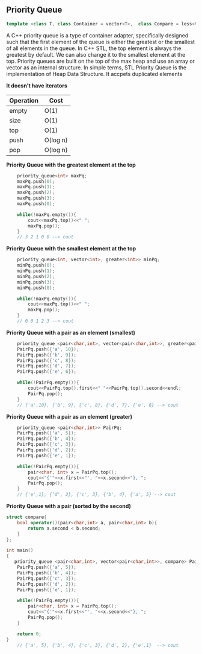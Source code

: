 ## Priority Queue

```cpp
template <class T, class Container = vector<T>,  class Compare = less<typename Container::value_type> > class priority_queue;
```

A C++ priority queue is a type of container adapter, specifically designed such that the first element of the queue is either the greatest or the smallest of all elements in the queue. In C++ STL, the top element is always the greatest by default. We can also change it to the smallest element at the top. Priority queues are built on the top of the max heap and use an array or vector as an internal structure. In simple terms, STL Priority Queue is the implementation of Heap Data Structure. It accpets duplicated elements

**It doesn't have iterators**

|Operation| Cost|
|---      |---  |
|empty    | O(1)|
|size     | O(1)|
|top      | O(1)|
|push     | O(log n)|
|pop      | O(log n)|

**Priority Queue with the greatest element at the top**
```cpp
    priority_queue<int> maxPq;
    maxPq.push(0);
    maxPq.push(1);
    maxPq.push(2);
    maxPq.push(3);
    maxPq.push(0);

    while(!maxPq.empty()){
        cout<<maxPq.top()<<" ";
        maxPq.pop();
    }
    // 3 2 1 0 0 --> cout
```

**Priority Queue with the smallest element at the top**
```cpp
    priority_queue<int, vector<int>, greater<int>> minPq;
    minPq.push(0);
    minPq.push(1);
    minPq.push(2);
    minPq.push(3);
    minPq.push(0);

    while(!maxPq.empty()){
        cout<<maxPq.top()<<" ";
        maxPq.pop();
    }
    // 0 0 1 2 3 --> cout
```

**Priority Queue with a pair as an element (smallest)**
```cpp
    priority_queue <pair<char,int>, vector<pair<char,int>>, greater<pair<char,int>>> PairPq; 
    PairPq.push({'a', 10});
    PairPq.push({'b', 9});
    PairPq.push({'c', 8});
    PairPq.push({'d', 7});
    PairPq.push({'e', 6});

    while(!PairPq.empty()){
        cout<<PairPq.top().first<<" "<<PairPq.top().second<<endl;
        PairPq.pop();
    }
    // {'a',10}, {'b', 9}, {'c', 8}, {'d', 7}, {'e', 6} --> cout
```

**Priority Queue with a pair as an element (greater)**
```cpp
    priority_queue <pair<char,int>> PairPq;
    PairPq.push({'a', 5});
    PairPq.push({'b', 4});
    PairPq.push({'c', 3});
    PairPq.push({'d', 2});
    PairPq.push({'e', 1});

    while(!PairPq.empty()){
        pair<char, int> x = PairPq.top();
        cout<<"{'"<<x.first<<"', "<<x.second<<"}, ";
        PairPq.pop();
    }
    // {'e',1}, {'d', 2}, {'c', 3}, {'b', 4}, {'a', 5} --> cout
```

**Priority Queue with a pair (sorted by the second)**
```cpp
struct compare{
    bool operator()(pair<char,int> a, pair<char,int> b){
        return a.second < b.second;
    }
};

int main()
{
   priority_queue <pair<char,int>, vector<pair<char,int>>, compare> PairPq; 
    PairPq.push({'a', 5});
    PairPq.push({'b', 4});
    PairPq.push({'c', 3});
    PairPq.push({'d', 2});
    PairPq.push({'e', 1});

    while(!PairPq.empty()){
        pair<char, int> x = PairPq.top();
        cout<<"{'"<<x.first<<"', "<<x.second<<"}, ";
        PairPq.pop();
    }

    return 0;
}
    // {'a', 5}, {'b', 4}, {'c', 3}, {'d', 2}, {'e',1}  --> cout
```
